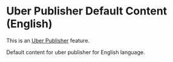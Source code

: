 # Uber Publisher Default Content (English)

This is an [Uber Publisher](https://www.drupal.org/project/uber_publisher)
 feature.

Default content for uber publisher for English language.